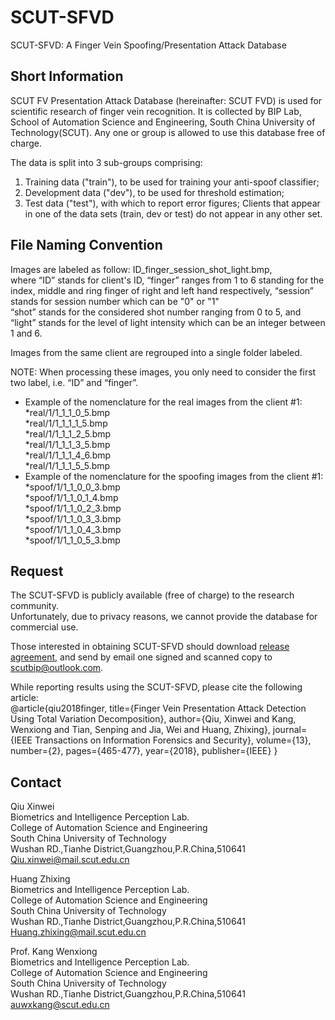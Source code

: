 # SCUT-SFVD
SCUT-SFVD: A Finger Vein Spoofing/Presentation Attack Database

## Short Information
SCUT FV Presentation Attack Database (hereinafter: SCUT FVD) is used for scientific research of finger vein recognition. It is collected by BIP Lab, School of Automation Science and Engineering, South China University of Technology(SCUT). Any one or group is allowed to use this database free of charge.  


The data is split into 3 sub-groups comprising:
1. Training data ("train"), to be used for training your anti-spoof classifier;
2. Development data ("dev"), to be used for threshold estimation;
3. Test data ("test"), with which to report error figures;
Clients that appear in one of the data sets (train, dev or test) do not appear in any other set.


## File Naming Convention
Images are labeled as follow: ID_finger_session_shot_light.bmp,  
where “ID” stands for client's ID, 
“finger” ranges from 1 to 6 standing for the index, middle and ring finger of right and left hand respectively,
“session” stands for session number which can be "0" or "1"   
“shot” stands for the considered shot number ranging from 0 to 5,
and “light” stands for the level of light intensity which can be an integer between 1 and 6.  

Images from the same client are regrouped into a single folder labeled.

NOTE: When processing these images, you only need to consider the first two label, i.e. “ID” and “finger”. 

* Example of the nomenclature for the real images from the client #1:    
  *real/1/1_1_1_0_5.bmp    
  *real/1/1_1_1_1_5.bmp    
  *real/1/1_1_1_2_5.bmp   
  *real/1/1_1_1_3_5.bmp    
  *real/1/1_1_1_4_6.bmp   
  *real/1/1_1_1_5_5.bmp   
* Example of the nomenclature for the spoofing images from the client #1:   
  *spoof/1/1_1_0_0_3.bmp   
  *spoof/1/1_1_0_1_4.bmp   
  *spoof/1/1_1_0_2_3.bmp   
  *spoof/1/1_1_0_3_3.bmp   
  *spoof/1/1_1_0_4_3.bmp   
  *spoof/1/1_1_0_5_3.bmp   

## Request
The SCUT-SFVD is publicly available (free of charge) to the research community.  
Unfortunately, due to privacy reasons, we cannot provide the database for commercial use.

Those interested in obtaining SCUT-SFVD should download [release agreement](https://github.com/BIP-Lab/SCUT--SFVD/blob/master/SCUT%20FV%20Presentation%20Attack%20Database%20Release%20Agreement.pdf), and send by email one signed and scanned copy to scutbip@outlook.com.

While reporting results using the SCUT-SFVD, please cite the following article:  
@article{qiu2018finger, 
  title={Finger Vein Presentation Attack Detection Using Total Variation Decomposition}, 
  author={Qiu, Xinwei and Kang, Wenxiong and Tian, Senping and Jia, Wei and Huang, Zhixing}, 
  journal={IEEE Transactions on Information Forensics and Security}, 
  volume={13}, 
  number={2}, 
  pages={465-477}, 
  year={2018}, 
  publisher={IEEE} 
}

## Contact
Qiu Xinwei  
Biometrics and Intelligence Perception Lab.  
College of Automation Science and Engineering  
South China University of Technology  
Wushan RD.,Tianhe District,Guangzhou,P.R.China,510641  
Qiu.xinwei@mail.scut.edu.cn  

Huang Zhixing  
Biometrics and Intelligence Perception Lab.  
College of Automation Science and Engineering  
South China University of Technology  
Wushan RD.,Tianhe District,Guangzhou,P.R.China,510641  
Huang.zhixing@mail.scut.edu.cn  

Prof. Kang Wenxiong  
Biometrics and Intelligence Perception Lab.  
College of Automation Science and Engineering  
South China University of Technology  
Wushan RD.,Tianhe District,Guangzhou,P.R.China,510641  
auwxkang@scut.edu.cn

